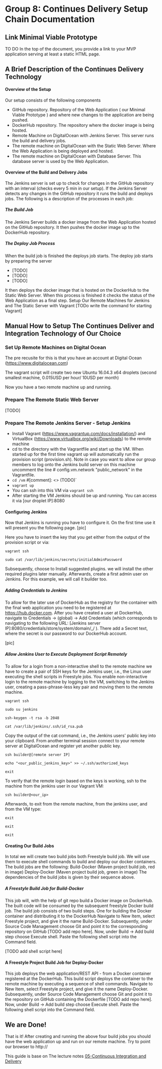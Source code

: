 Group 8: Continues Delivery Setup Chain Documentation
==============================================================
## Link Minimal Viable Prototype

TO DO In the top of the document, you provide a link to your MVP application serving at least a static HTML page.

## A Brief Description of the Continues Delivery Technology

#### Overview of the Setup

Our setup consists of the following components

- GitHub repository. Repository of the Web Application ( our Minimal Viable Prototype ) and where new changes to the application are being pushed.
- DockerHub repository. The repository where the docker image is being hosted. 
- Remote Machine on DigitalOcean with Jenkins Server. This server runs the build and delivery jobs.
- The remote machine on DigitalOcean with the Static Web Server. Where the Web Application is being deployed and hosted.
- The remote machine on DigitalOcean with Database Server. This database server is used by the Web Application.   

#### Overview of the Build and Delivery Jobs
The Jenkins server is set up to check for changes in the GitHub repository with an interval (checks every 5 min in our setup).
If the Jenkins Server detects any changes in the GitHub repository it runs the build and deploys jobs.
The following is a description of the processes in each job:
##### The Build Job
The Jenkins Server builds a docker image from the Web Application hosted on the GitHub repository. 
It then pushes the docker image up to the DockerHub repository.
##### The Deploy Job Process
When the build job is finished the deploys job starts.
The deploy job starts by preparing the server
- [TODO]
- [TODO]
- [TODO]

It then deploys the docker image that is hosted on the DockerHub to the Static Web Server. When this process is finished it checks the status of the Web Application as a final step.
Setup Our Remote Machines for Jenkins and The Static Server with Vagrant
[TODo write the command for starting Vagrant]

## Manual How to Setup The Continues Deliver and Integration Technology of Our Choice

### Set Up Remote Machines on Digital Ocean
The pre recusite for this is that you have an account at Digital Ocean (https://www.digitalocean.com)

The vagrant script will create two new Ubuntu 16.04.3 x64 droplets (second smallest machine, 0.015USD per hour/ 10USD per month)

Now you have a two remote machine up and running.

### Prepare The Remote Static Web Server

[TODO]

### Prepare The Remote Jenkins Server - Setup Jenkins

- Install Vagrant (https://www.vagrantup.com/docs/installation/) and VirtualBox (https://www.virtualbox.org/wiki/Downloads) to the remote machine
- cd to the directory with the Vagrantfile and start up the VM. When started up for the first time vagrant up will automatically run the provision script (provision.sh). Note in case you want to allow our group members to log onto the Jenkins build server on this machine uncomment the line # config.vm.network "public_network" in the Vagrantfile.
- `cd /vm` #[comment]: <> (TODO)`
- `vagrant up`
- You can ssh into this VM via `vagrant ssh`
- After starting the VM Jenkins should be up and running. You can access it via [our droplet IP]:8080

#### Configuring Jenkins

Now that Jenkins is running you have to configure it. On the first time use it will present you the following page.
[pic]

Here you have to insert the key that you get either from the output of the provision script or via:

`vagrant ssh`

`sudo cat /var/lib/jenkins/secrets/initialAdminPassword`

Subsequently, choose to Install suggested plugins. we will install the other required plugins later manually.
Afterwards, create a first admin user on Jenkins. For this example, we will call it builder too.

##### Adding Credentials to Jenkins

To allow for the later use of DockerHub as the registry for the container with the final web application you need to be registered at https://hub.docker.com.
After you have created a user at DockerHub, navigate to Credentials -> (global) -> Add Credentials (which corresponds to navigating to the following URL: [Jenkins server IP]:8080/credentials/store/system/domain/_/ ).
There add a Secret text, where the secret is our password to our DockerHub account.

[pic]

##### Allow Jenkins User to Execute Deployment Script Remotely
To allow for a login from a non-interactive shell to the remote machine we have to create a pair of SSH keys for the Jenkins user, i.e., the Linux user executing the shell scripts in Freestyle jobs.
You enable non-interactive login to the remote machine by logging to the VM, switching to the Jenkins user, creating a pass-phrase-less key pair and moving them to the remote machine.

`vagrant ssh`

`sudo su jenkins`

`ssh-keygen -t rsa -b 2048`

`cat /var/lib/jenkins/.ssh/id_rsa.pub`

Copy the output of the cat command, i.e., the Jenkins users' public key into your clipboard. From another terminal session connect to your remote server at DigitalOcean and register yet another public key.

`ssh builder@[remote server IP]`

`echo "<our_public_jenkins_key>" >> ~/.ssh/authorized_keys`

`exit`

To verify that the remote login based on the keys is working, ssh to the machine from the jenkins user in our Vagrant VM:

`ssh builder@<our_ip>`

Afterwards, to exit from the remote machine, from the jenkins user, and from the VM type:

`exit`

`exit`

`exit`

#### Creating Our Build Jobs

In total we will create two build jobs both Freestyle build job. 
We will use them to execute shell commands to build and deploy our docker containers.
The build jobs are the following:
Build-Docker (Maven project build job, red in image)
Deploy-Docker (Maven project build job, green in image)
The dependencies of the build jobs is given by their sequence above.

##### A Freestyle Build Job for Build-Docker

This job will, with the help of git repo build a Docker image on DockerHub. 
The built code will be consumed by the subsequent freestyle Docker build job.
The build job consists of two build steps. One for building the Docker container and distributing it to the DockerHub
Navigate to New Item, select Freestyle project, and give it the name Build-Docker. Subsequently, under Source Code Management choose Git and point it to the corresponding repository on GitHub [TODO add repo here].
Now, under Build -> Add build step choose Execute shell. Paste the following shell script into the Command field.

[TODO add shell script here]

#### A Freestyle Project Build Job for Deploy-Docker

This job deploys the web application/REST API - from a Docker container registered at the DockerHub. 
This build script deploys the container to the remote machine by executing a sequence of shell commands.
Navigate to New Item, select Freestyle project, and give it the name Deploy-Docker. 
Subsequently, under Source Code Management choose Git and point it to the repository on GitHub containing the Dockerfile [TODO add repo here].
Now, under Build -> Add build step choose Execute shell. Paste the following shell script into the Command field.



## We are Done!

That is it! After creating and running the above four build jobs you should have the web application up and run on our remote machine. Try to point our browser to http://

This guide is base on The lecture notes [05-Continuous Integration and Delivery](https://github.com/datsoftlyngby/soft2017fall-lsd-teaching-material/blob/master/lecture_notes/05-Continuous%20Integration%20and%20Delivery.ipynb)
